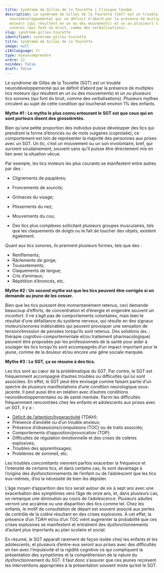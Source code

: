 ```yaml
---
title: Syndrome de Gilles de la Tourette | Clinique Tandem
description: Le syndrome de Gilles de la Tourette (SGT) est un trouble
  neurodéveloppemental qui se définit d’abord par la présence de multiples tics
  moteurs (qui résultent en un ou des mouvements) et un ou plusieurs tics
  sonores (qui font du bruit, comme des verbalisations).
slug: syndrome-gilles-tourette
identifiant: syndrome-gilles-tourette
titre: Syndrome de Gilles de la Tourette
image: null
i18nlanguage: fr
type: mieuxcomprendre
ordre: 12
noindex: false
draft: false
---
```

Le syndrome de Gilles de la Tourette (SGT) est un trouble neurodéveloppemental qui se définit d’abord par la présence de multiples tics moteurs (qui résultent en un ou des mouvements) et un ou plusieurs tics sonores (qui font du bruit, comme des verbalisations). Plusieurs mythes circulent au sujet de cette condition qui toucherait environ 1% des enfants.

**Mythe #1 : Le mythe le plus connu entourant le SGT est que ceux qui en sont porteurs disent des grossièretés.**

Bien qu’une petite proportion des individus puisse développer des tics qui prendront la forme d’énoncés ou de mots vulgaires (coprolalie), ce comportement est loin de représenter la majorité des personnes aux prises avec un SGT. Un tic, c’est un mouvement ou un son involontaire, bref, qui survient soudainement, souvent sans qu’il puisse être directement mis en lien avec la situation vécue.

Par exemple, les tics moteurs les plus courants se manifestent entre autres par des :

* Clignements de paupières;
* Froncements de sourcils;


* Grimaces du visage;
* Plissements du nez;
* Mouvements du cou;
* Des tics plus complexes sollicitant plusieurs groupes musculaires, tels que les claquements de doigts ou le fait de toucher des objets, existent également.

Quant aux tics sonores, ils prennent plusieurs formes, tels que des :

* Reniflements;
* Râclements de gorge;
* Toussotements;
* Claquements de langue;
* Cris d’animaux;
* Répétition d’énoncés, etc.

**Mythe #2 : Un second mythe est que les tics peuvent être corrigés si on demande au jeune de les cesser.**

Bien que les tics puissent être momentanément retenus, ceci demande beaucoup d’efforts, de concentration et d’énergie et engendre souvent un inconfort. Il ne s’agit pas de comportements volontaires, mais bien le résultat d’une défaillance du système nerveux, qui résulte en des signaux moteurs/sonores indésirables qui peuvent provoquer une sensation de tension/émission de pensées lorsqu’ils sont retenus. Des solutions (ex. : thérapie cognitivo-comportementale et/ou traitement pharmacologique) peuvent être proposées par les professionnels de la santé pour aider à soulager les tics lorsqu’ils sont accompagnés d’un impact important pour le jeune, comme de la douleur et/ou encore une gêne sociale marquée.

**Mythe #3 : Le SGT, ça se résume à des tics.**

Les tics sont au cœur de la problématique du SGT. Par contre, le SGT est fréquemment accompagné d’autres troubles ou difficultés qui lui sont associées. En effet, le SGT peut être envisagé comme faisant partie d’un spectre de plusieurs manifestations d’une condition neurologique sous-jacente. Il peut aussi être en relation avec d’autres conditions neurodéveloppementales ou de santé mentale. Parmi les difficultés fréquemment rencontrées chez les enfants et adolescents aux prises avec un SGT, il y a :

* [Déficit de l’attention/hyperactivité](https://www.cliniquetandem.ca/ressources/mieux-comprendre/tda-h/) (TDAH);
* Présence d’anxiété ou d’un trouble anxieux;
* Présence d’obsessions/compulsions (TOC) ou de traits associés;
* Comportements d’opposition/provocation (TOP);
* Difficultés de régulation émotionnelle et des crises de colères explosives;
* Troubles des apprentissages;
* Problèmes de sommeil, etc.

Les troubles concomitants viennent parfois exacerber la fréquence et l’intensité de certains tics, et dans certains cas, ils sont davantage à l’origine des dysfonctionnements de l’enfant ou de l’adolescent que les tics eux-mêmes, d’où la nécessité de bien les dépister.

L’âge moyen d’apparition des tics serait autour de six à sept ans avec une exacerbation des symptômes vers l’âge de onze ans, et, dans plusieurs cas, on remarque une diminution au cours de l’adolescence. Plusieurs adultes verront une accalmie ou une disparition des tics comme tel. Chez les enfants, le motif de consultation de départ est souvent associé aux pertes de contrôle de la colère résultant en des crises explosives. À cet effet, la présence d’un TDAH et/ou d’un TOC vient augmenter la probabilité que ces crises explosives se manifestent et entraînent des dysfonctionnements d’autant plus importants au plan scolaire et social.

En résumé, le SGT apparaît rarement de façon isolée chez les enfants et les adolescents, et plusieurs d’entre-eux seront aux prises avec des difficultés en lien avec l’impulsivité et la rigidité cognitive ce qui compliquent la présentation des symptômes et la compréhension de la nature du dysfonctionnement du SGT. Il faut donc s’assurer que ces jeunes reçoivent les interventions appropriées à la présentation souvent mixte qu’est le SGT.
